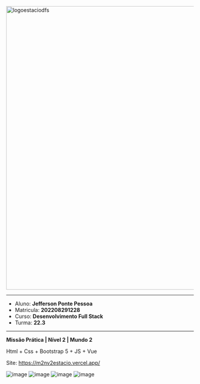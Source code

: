 <img width="762" alt="logoestaciodfs" src="https://user-images.githubusercontent.com/104142117/204535322-571ae0a5-b475-4441-83b2-06ba02d9930d.png">

---

- Aluno: **Jefferson Ponte Pessoa**
- Matricula: **202208291228**
- Curso: **Desenvolvimento Full Stack**
- Turma: **22.3**

---

**Missão Prática | Nível 2 | Mundo 2**

Html + Css + Bootstrap 5 + JS + Vue

Site: https://m2nv2estacio.vercel.app/

![image](https://user-images.githubusercontent.com/104142117/229401953-67065b1b-a1c0-4124-a211-d20929affa79.png)
![image](https://user-images.githubusercontent.com/104142117/229402047-6004d14d-ba19-4c3d-a98f-9521b1a71800.png)
![image](https://user-images.githubusercontent.com/104142117/229402171-aa49da91-a008-4dea-851d-38bed6fe0a09.png)
![image](https://user-images.githubusercontent.com/104142117/229402238-90d8b843-05c4-4c90-a434-f449ac9fdeab.png)
